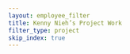 ```yaml
---
layout: employee_filter
title: Kenny Nieh’s Project Work
filter_type: project
skip_index: true
---
```

